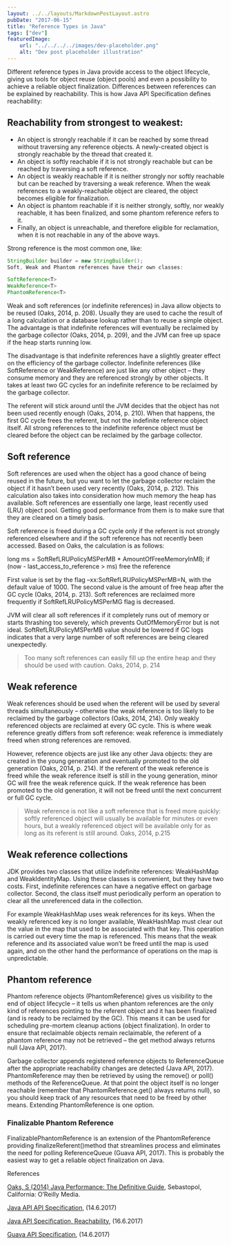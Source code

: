 ```yaml
---
layout: ../../layouts/MarkdownPostLayout.astro
pubDate: "2017-06-15"
title: "Reference Types in Java"
tags: ["dev"]
featuredImage: 
    url: "../../../../images/dev-placeholder.png"
    alt: "Dev post placeholder illustration"
---
```


Different reference types in Java provide access to the object lifecycle, giving us tools for object reuse (object pools) and even a possibility to achieve a reliable object finalization. Differences between references can be explained by reachability. This is how Java API Specification defines reachability:

## Reachability from strongest to weakest:

- An object is strongly reachable if it can be reached by some thread without traversing any reference objects. A newly-created object is strongly reachable by the thread that created it.
- An object is softly reachable if it is not strongly reachable but can be reached by traversing a soft reference.
- An object is weakly reachable if it is neither strongly nor softly reachable but can be reached by traversing a weak reference. When the weak references to a weakly-reachable object are cleared, the object becomes eligible for finalization.
- An object is phantom reachable if it is neither strongly, softly, nor weakly reachable, it has been finalized, and some phantom reference refers to it.
- Finally, an object is unreachable, and therefore eligible for reclamation, when it is not reachable in any of the above ways.

Strong reference is the most common one, like:
```java
StringBuilder builder = new StringBuilder();
Soft, Weak and Phantom references have their own classes:

SoftReference<T>
WeakReference<T>
PhantomReference<T>
```
Weak and soft references (or indefinite references) in Java allow objects to be reused (Oaks, 2014, p. 208). Usually they are used to cache the result of a long calculation or a database lookup rather than to reuse a simple object. The advantage is that indefinite references will eventually be reclaimed by the garbage collector (Oaks, 2014, p. 209), and the JVM can free up space if the heap starts running low.

The disadvantage is that indefinite references have a slightly greater effect on the efficiency of the garbage collector. Indefinite references (like SoftReference or WeakReference) are just like any other object – they consume memory and they are referenced strongly by other objects. It takes at least two GC cycles for an indefinite reference to be reclaimed by the garbage collector.

The referent will stick around until the JVM decides that the object has not been used recently enough (Oaks, 2014, p. 210). When that happens, the first GC cycle frees the referent, but not the indefinite reference object itself. All strong references to the indefinite reference object must be cleared before the object can be reclaimed by the garbage collector.

## Soft reference

Soft references are used when the object has a good chance of being reused in the future, but you want to let the garbage collector reclaim the object if it hasn’t been used very recently (Oaks, 2014, p. 212). This calculation also takes into consideration how much memory the heap has available. Soft references are essentially one large, least recently used (LRU) object pool. Getting good performance from them is to make sure that they are cleared on a timely basis.

Soft reference is freed during a GC cycle only if the referent is not strongly referenced elsewhere and if the soft reference has not recently been accessed. Based on Oaks, the calculation is as follows:

long ms = SoftRefLRUPolicyMSPerMB * AmountOfFreeMemoryInMB;
if (now - last_access_to_reference > ms)
    free the reference

First value is set by the flag –xx:SoftRefLRUPolicyMSPerMB=N, with the default value of 1000. The second value is the amount of free heap after the GC cycle (Oaks, 2014, p. 213). Soft references are reclaimed more frequently if SoftRefLRUPolicyMSPerMG flag is decreased.

JVM will clear all soft references if it completely runs out of memory or starts thrashing too severely, which prevents OutOfMemoryError but is not ideal. SoftRefLRUPolicyMSPerMB value should be lowered if GC logs indicates that a very large number of soft references are being cleared unexpectedly.

> Too many soft references can easily fill up the entire heap and they should be used with caution.
> Oaks, 2014, p. 214

## Weak reference

Weak references should be used when the referent will be used by several threads simultaneously – otherwise the weak reference is too likely to be reclaimed by the garbage collectors (Oaks, 2014, 214). Only weakly referenced objects are reclaimed at every GC cycle. This is where weak reference greatly differs from soft reference: weak reference is immediately freed when strong references are removed.

However, reference objects are just like any other Java objects: they are created in the young generation and eventually promoted to the old generation (Oaks, 2014, p. 214). If the referent of the weak reference is freed while the weak reference itself is still in the young generation, minor GC will free the weak reference quick. If the weak reference has been promoted to the old generation, it will not be freed until the next concurrent or full GC cycle.

> Weak reference is not like a soft reference that is freed more quickly: softly referenced object will usually be available for minutes or even hours, but a weakly referenced object will be available only for as long as its referent is still around.
> Oaks, 2014, p.215

## Weak reference collections

JDK provides two classes that utilize indefinite references: WeakHashMap and WeakIdentityMap. Using these classes is convenient, but they have two costs. First, indefinite references can have a negative effect on garbage collector. Second, the class itself must periodically perform an operation to clear all the unreferenced data in the collection.

For example WeakHashMap uses weak references for its keys. When the weakly referenced key is no longer available, WeakHashMap must clear out the value in the map that used to be associated with that key. This operation is carried out every time the map is referenced. This means that the weak reference and its associated value won’t be freed until the map is used again, and on the other hand the performance of operations on the map is unpredictable.

## Phantom reference

Phantom reference objects (PhantomReference) gives us visibility to the end of object lifecycle – it tells us when phantom references are the only kind of references pointing to the referent object and it has been finalized (and is ready to be reclaimed by the GC). This means it can be used for scheduling pre-mortem cleanup actions (object finalization). In order to ensure that reclaimable objects remain reclaimable, the referent of a phantom reference may not be retrieved – the get method always returns null (Java API, 2017).

Garbage collector appends registered reference objects to ReferenceQueue after the appropriate reachability changes are detected (Java API, 2017). PhantomReference may then be retrieved by using the remove() or poll() methods of the ReferenceQueue. At that point the object itself is no longer reachable (remember that PhantomReference.get() always returns null), so you should keep track of any resources that need to be freed by other means. Extending PhantomReference is one option.

### Finalizable Phantom Reference

FinalizablePhantomReference is an extension of the PhantomReference providing finalizeReferent()method that streamlines process and eliminates the need for polling ReferenceQueue (Guava API, 2017). This is probably the easiest way to get a reliable object finalization on Java.

References

[Oaks, S (2014) Java Performance: The Definitive Guide](http://shop.oreilly.com/product/0636920028499.do), Sebastopol, California: O’Reilly Media.

[Java API API Specification](https://docs.oracle.com/javase/7/docs/api/java/lang/ref/package-summary.html), (14.6.2017)

[Java API Specification, Reachability](https://docs.oracle.com/javase/7/docs/api/java/lang/ref/package-summary.html#reachability), (16.6.2017)

[Guava API Specification](https://google.github.io/guava/releases/snapshot/api/docs/com/google/common/base/FinalizablePhantomReference.html), (14.6.2017)

